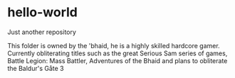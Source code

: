 # hello-world
Just another repository

This folder is owned by the 'bhaid, he is a highly skilled hardcore gamer. Currently obliterating titles such as the great Serious Sam series of games, Battle Legion: Mass Battler, Adventures of the Bhaid and plans to obliterate the Baldur's Gåte 3

